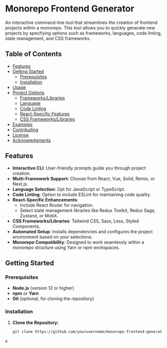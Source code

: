 # Monorepo Frontend Generator

An interactive command-line tool that streamlines the creation of frontend projects within a monorepo. This tool allows you to quickly generate new projects by specifying options such as frameworks, languages, code linting, state management, and CSS frameworks.

## Table of Contents

- [Features](#features)
- [Getting Started](#getting-started)
  - [Prerequisites](#prerequisites)
  - [Installation](#installation)
- [Usage](#usage)
- [Project Options](#project-options)
  - [Frameworks/Libraries](#frameworkslibraries)
  - [Language](#language)
  - [Code Linting](#code-linting)
  - [React-Specific Features](#react-specific-features)
  - [CSS Frameworks/Libraries](#css-frameworkslibraries)
- [Examples](#examples)
- [Contributing](#contributing)
- [License](#license)
- [Acknowledgments](#acknowledgments)

## Features

- **Interactive CLI**: User-friendly prompts guide you through project creation.
- **Multi-Framework Support**: Choose from React, Vue, Solid, Remix, or Next.js.
- **Language Selection**: Opt for JavaScript or TypeScript.
- **Code Linting**: Option to include ESLint for maintaining code quality.
- **React-Specific Enhancements**:
  - Include React Router for navigation.
  - Select state management libraries like Redux Toolkit, Redux Saga, Zustand, or MobX.
- **CSS Frameworks/Libraries**: Tailwind CSS, Sass, Less, Styled Components.
- **Automated Setup**: Installs dependencies and configures the project environment based on your selections.
- **Monorepo Compatibility**: Designed to work seamlessly within a monorepo structure using Yarn or npm workspaces.

## Getting Started

### Prerequisites

- **Node.js** (version 12 or higher)
- **npm** or **Yarn**
- **Git** (optional, for cloning the repository)

### Installation

1. **Clone the Repository:**

   ```bash
   git clone https://github.com/yourusername/monorepo-frontend-generator.git
x